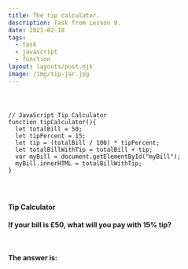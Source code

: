 ```yaml
---
title: The tip calculator.
description: Task from Lesson 9.
date: 2021-02-18
tags:
  - task
  - javascript
  - function
layout: layouts/post.njk
image: /img/tip-jar.jpg
---
```


<div class="container mt-4">
    <code>
    <pre>
// JavaScript Tip Calculator
function tipCalculator(){
  let totalBill = 50;
  let tipPercent = 15;
  let tip = (totalBill / 100) * tipPercent;
  let totalBillWithTip = totalBill + tip;
  var myBill = document.getElementById("myBill");
  myBill.innerHTML = totalBillWithTip;
}

</pre>
</code>
<h4>Tip Calculator</h4>
<p><b>If your bill is £50, what will you pay with 15% tip?</b></p>
<br>
<h4>The answer is:</h4>
<p id="myBill"></p>

</div>
<script>
  function tipCalculator(){
      let totalBill = 50;
      let tipPercent = 15;
      let tip = (totalBill / 100) * tipPercent;
      let totalBillWithTip = totalBill + tip;
      var myBill = document.getElementById("myBill");
      myBill.innerHTML = totalBillWithTip;
  }
  tipCalculator();
</script>
